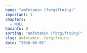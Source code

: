 ```yaml
---
name: "amfetamin (forgiftning)"
important: 1
chapters:  
  - NULL
hasinfo: 0
sorting: "amfetamin (forgiftning)"
slug: amfetamin--forgiftning-
date: "2016-06-05"
---
```



